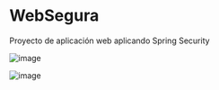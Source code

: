 # WebSegura
Proyecto de aplicación web aplicando Spring Security



![image](https://github.com/user-attachments/assets/8cb9728d-6b2e-464d-bd85-bc66ce1bd06e)

![image](https://github.com/user-attachments/assets/a3dd733d-99a8-4b4a-a846-98a89b651eb0)

